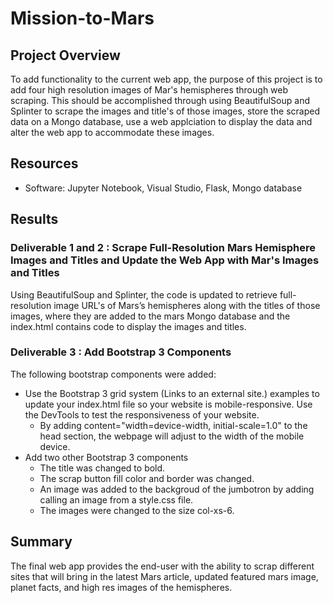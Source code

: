 # Mission-to-Mars

## Project Overview
To add functionality to the current web app, the purpose of this project is to add four high resolution images of Mar's hemispheres through web scraping. This should be accomplished through using BeautifulSoup and Splinter to scrape the images and title's of those images, store the scraped data on a Mongo database, use a web applciation to display the data and alter the web app to accommodate these images. 

## Resources
- Software: Jupyter Notebook, Visual Studio, Flask, Mongo database

## Results

### Deliverable 1 and 2 : Scrape Full-Resolution Mars Hemisphere Images and Titles and Update the Web App with Mar's Images and Titles

Using BeautifulSoup and Splinter, the code is updated to retrieve full-resolution image URL's of Mars’s hemispheres along with the titles of those images, where they are added to the mars Mongo database and the index.html contains code to display the images and titles.
 <web1>
 <web2>

### Deliverable 3 : Add Bootstrap 3 Components

The following bootstrap components were added:
- Use the Bootstrap 3 grid system (Links to an external site.) examples to update your index.html file so your website is mobile-responsive. Use the DevTools to test the responsiveness of your website.
    - By adding content="width=device-width, initial-scale=1.0" to the head section, the webpage will adjust to the width of the mobile device. 
- Add two other Bootstrap 3 components
    - The title was changed to bold.
    - The scrap button fill color and border was changed.
    - An image was added to the backgroud of the jumbotron by adding calling an image from a style.css file. 
    - The images were changed to the size col-xs-6.

## Summary

The final web app provides the end-user with the ability to scrap different sites that will bring in the latest Mars article, updated featured mars image, planet facts, and high res images of the hemispheres. 






